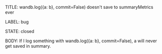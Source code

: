 TITLE:
wandb.log({a: b}, commit=False) doesn't save to summaryMetrics ever

LABEL:
bug

STATE:
closed

BODY:
If I log something with wandb.log({a: b}, commit=False), a will never get saved in summary.



